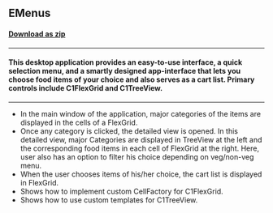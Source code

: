 ## EMenus
#### [Download as zip](https://downgit.github.io/#/home?url=https://github.com/GrapeCity/ComponentOne-UWP-Samples/tree/master/\C1.UWP.FlexGrid\CS\EMenus)
____
#### This desktop application provides an easy-to-use interface, a quick selection menu, and a smartly designed app-interface that lets you choose food items of your choice and also serves as a cart list. Primary controls include C1FlexGrid and C1TreeView.
____

* In the main window of the application, major categories of the items are displayed in the cells of a FlexGrid.
* Once any category is clicked, the detailed view is opened. In this detailed view, major Categories are displayed in TreeView at the left and the corresponding food items in each cell of FlexGrid at the right. Here, user also has an option to filter his choice depending on veg/non-veg menu.
* When the user chooses items of his/her choice, the cart list is displayed in FlexGrid.
* Shows how to implement custom CellFactory for C1FlexGrid.
* Shows how to use custom templates for C1TreeView.
